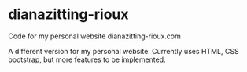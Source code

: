 # dianazitting-rioux
Code for my personal website dianazitting-rioux.com

A different version for my personal website. Currently uses HTML, CSS bootstrap, but more features to be implemented. 
